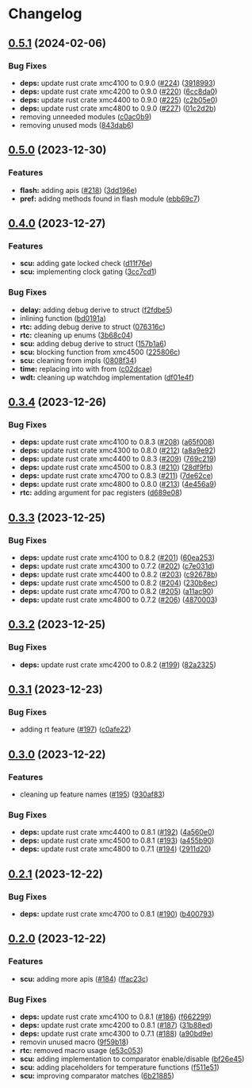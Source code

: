 # Changelog

## [0.5.1](https://github.com/xmc-rs/xmc4-hal/compare/v0.5.0...v0.5.1) (2024-02-06)


### Bug Fixes

* **deps:** update rust crate xmc4100 to 0.9.0 ([#224](https://github.com/xmc-rs/xmc4-hal/issues/224)) ([3918993](https://github.com/xmc-rs/xmc4-hal/commit/391899372ea1b4e87aa1f71b5aa45634ca4d2e1c))
* **deps:** update rust crate xmc4200 to 0.9.0 ([#220](https://github.com/xmc-rs/xmc4-hal/issues/220)) ([6cc8da0](https://github.com/xmc-rs/xmc4-hal/commit/6cc8da0f0e77c2b3e4d774f87335178c057968ba))
* **deps:** update rust crate xmc4400 to 0.9.0 ([#225](https://github.com/xmc-rs/xmc4-hal/issues/225)) ([c2b05e0](https://github.com/xmc-rs/xmc4-hal/commit/c2b05e0a2eedcf871d4d58281c7339e4d6b2276a))
* **deps:** update rust crate xmc4800 to 0.9.0 ([#227](https://github.com/xmc-rs/xmc4-hal/issues/227)) ([01c2d2b](https://github.com/xmc-rs/xmc4-hal/commit/01c2d2bd8f3793f06d1e6440b696b79826f7bcec))
* removing unneeded modules ([c0ac0b9](https://github.com/xmc-rs/xmc4-hal/commit/c0ac0b94a82404b3f6babea9c5267718561f3cbc))
* removing unused mods ([843dab6](https://github.com/xmc-rs/xmc4-hal/commit/843dab6f50db0f377a45537dabfb3db7bcfb9ad5))

## [0.5.0](https://github.com/xmc-rs/xmc4-hal/compare/v0.4.0...v0.5.0) (2023-12-30)


### Features

* **flash:** adding apis ([#218](https://github.com/xmc-rs/xmc4-hal/issues/218)) ([3dd196e](https://github.com/xmc-rs/xmc4-hal/commit/3dd196e4f908ac8e2e6fd087f4d86ca93c423c7d))
* **pref:** adidng methods found in flash module ([ebb69c7](https://github.com/xmc-rs/xmc4-hal/commit/ebb69c762b515f25759a35aca548f98c09ec4396))

## [0.4.0](https://github.com/xmc-rs/xmc4-hal/compare/v0.3.4...v0.4.0) (2023-12-27)


### Features

* **scu:** adding gate locked check ([d11f76e](https://github.com/xmc-rs/xmc4-hal/commit/d11f76ec2ed921cafb30bf4aa3b287c4f40578ec))
* **scu:** implementing clock gating ([3cc7cd1](https://github.com/xmc-rs/xmc4-hal/commit/3cc7cd12642e53723c985ad6eba945acb25ba34d))


### Bug Fixes

* **delay:** adding debug derive to struct ([f2fdbe5](https://github.com/xmc-rs/xmc4-hal/commit/f2fdbe5a1307358df51a591b046aca79b0568201))
* inlining function ([bd0191a](https://github.com/xmc-rs/xmc4-hal/commit/bd0191aee73d981f154978ef38fd33c1b4a10c09))
* **rtc:** adding debug derive to struct ([076316c](https://github.com/xmc-rs/xmc4-hal/commit/076316cdc30cb0dd7e229d1df962bb79ed3a46ca))
* **rtc:** cleaning up enums ([3b68c04](https://github.com/xmc-rs/xmc4-hal/commit/3b68c04149c98f46566af9b5ca050117113974b3))
* **scu:** adding debug derive to struct ([157b1a6](https://github.com/xmc-rs/xmc4-hal/commit/157b1a6a5501b9b5d3ea22739dcba505f83660dd))
* **scu:** blocking function from xmc4500 ([225806c](https://github.com/xmc-rs/xmc4-hal/commit/225806cb6a6d4ed9cd17546d1dda0bfc8a735fff))
* **scu:** cleaning from impls ([0808f34](https://github.com/xmc-rs/xmc4-hal/commit/0808f3480ef37bb9a64f06a283eb0651613c612f))
* **time:** replacing into with from ([c02dcae](https://github.com/xmc-rs/xmc4-hal/commit/c02dcaeeeb3a711f7175f4c733587797c87527f2))
* **wdt:** cleaning up watchdog implementation ([df01e4f](https://github.com/xmc-rs/xmc4-hal/commit/df01e4fcb720065587a8330e34b1a458d95a772a))

## [0.3.4](https://github.com/xmc-rs/xmc4-hal/compare/v0.3.3...v0.3.4) (2023-12-26)


### Bug Fixes

* **deps:** update rust crate xmc4100 to 0.8.3 ([#208](https://github.com/xmc-rs/xmc4-hal/issues/208)) ([a65f008](https://github.com/xmc-rs/xmc4-hal/commit/a65f0087a0fea77489a70e6c80a6ae1933e7e44c))
* **deps:** update rust crate xmc4300 to 0.8.0 ([#212](https://github.com/xmc-rs/xmc4-hal/issues/212)) ([a8a9e92](https://github.com/xmc-rs/xmc4-hal/commit/a8a9e924b3f76c7c88cb834f1bcd27dfc61f17ea))
* **deps:** update rust crate xmc4400 to 0.8.3 ([#209](https://github.com/xmc-rs/xmc4-hal/issues/209)) ([769c219](https://github.com/xmc-rs/xmc4-hal/commit/769c21983a9be37fba282c4f11039690e3f1818f))
* **deps:** update rust crate xmc4500 to 0.8.3 ([#210](https://github.com/xmc-rs/xmc4-hal/issues/210)) ([28df9fb](https://github.com/xmc-rs/xmc4-hal/commit/28df9fbdd5090f20ebd766ea2d63b91af618f5cc))
* **deps:** update rust crate xmc4700 to 0.8.3 ([#211](https://github.com/xmc-rs/xmc4-hal/issues/211)) ([7de62ce](https://github.com/xmc-rs/xmc4-hal/commit/7de62ce535201a3a4266da014eee21507903bfb2))
* **deps:** update rust crate xmc4800 to 0.8.0 ([#213](https://github.com/xmc-rs/xmc4-hal/issues/213)) ([4e456a9](https://github.com/xmc-rs/xmc4-hal/commit/4e456a9133fc275c98048934cd5403d788c91fb3))
* **rtc:** adding argument for pac registers ([d689e08](https://github.com/xmc-rs/xmc4-hal/commit/d689e081f8d9d2c6ff31455b1f062cf76339ea2a))

## [0.3.3](https://github.com/xmc-rs/xmc4-hal/compare/v0.3.2...v0.3.3) (2023-12-25)


### Bug Fixes

* **deps:** update rust crate xmc4100 to 0.8.2 ([#201](https://github.com/xmc-rs/xmc4-hal/issues/201)) ([60ea253](https://github.com/xmc-rs/xmc4-hal/commit/60ea2538cdb4c4c75cc2133da1aa986a0228a8f2))
* **deps:** update rust crate xmc4300 to 0.7.2 ([#202](https://github.com/xmc-rs/xmc4-hal/issues/202)) ([c7e031d](https://github.com/xmc-rs/xmc4-hal/commit/c7e031da1ca26faaabb84b11b365a1a3c0e8c7ab))
* **deps:** update rust crate xmc4400 to 0.8.2 ([#203](https://github.com/xmc-rs/xmc4-hal/issues/203)) ([c92678b](https://github.com/xmc-rs/xmc4-hal/commit/c92678bf260576df5dee0f0df1ecf5c923c6fbfa))
* **deps:** update rust crate xmc4500 to 0.8.2 ([#204](https://github.com/xmc-rs/xmc4-hal/issues/204)) ([230b8ec](https://github.com/xmc-rs/xmc4-hal/commit/230b8ecafe6cec1ae0b69394a0d4022f7a555933))
* **deps:** update rust crate xmc4700 to 0.8.2 ([#205](https://github.com/xmc-rs/xmc4-hal/issues/205)) ([a11ac90](https://github.com/xmc-rs/xmc4-hal/commit/a11ac906a85de6990af8692c6b74d283a152a493))
* **deps:** update rust crate xmc4800 to 0.7.2 ([#206](https://github.com/xmc-rs/xmc4-hal/issues/206)) ([4870003](https://github.com/xmc-rs/xmc4-hal/commit/48700038d56b493fd6936e4095677d6104becc36))

## [0.3.2](https://github.com/xmc-rs/xmc4-hal/compare/v0.3.1...v0.3.2) (2023-12-25)


### Bug Fixes

* **deps:** update rust crate xmc4200 to 0.8.2 ([#199](https://github.com/xmc-rs/xmc4-hal/issues/199)) ([82a2325](https://github.com/xmc-rs/xmc4-hal/commit/82a2325d53009fdec76535ce69ca7d75d64b9522))

## [0.3.1](https://github.com/xmc-rs/xmc4-hal/compare/v0.3.0...v0.3.1) (2023-12-23)


### Bug Fixes

* adding rt feature ([#197](https://github.com/xmc-rs/xmc4-hal/issues/197)) ([c0afe22](https://github.com/xmc-rs/xmc4-hal/commit/c0afe22f343690345400ad74c7d1de52c11e0647))

## [0.3.0](https://github.com/xmc-rs/xmc4-hal/compare/v0.2.1...v0.3.0) (2023-12-22)


### Features

* cleaning up feature names ([#195](https://github.com/xmc-rs/xmc4-hal/issues/195)) ([930af83](https://github.com/xmc-rs/xmc4-hal/commit/930af833bab3913295a3f6254ce2a60295da7972))


### Bug Fixes

* **deps:** update rust crate xmc4400 to 0.8.1 ([#192](https://github.com/xmc-rs/xmc4-hal/issues/192)) ([4a560e0](https://github.com/xmc-rs/xmc4-hal/commit/4a560e0191fc6969754836340d673699988bf952))
* **deps:** update rust crate xmc4500 to 0.8.1 ([#193](https://github.com/xmc-rs/xmc4-hal/issues/193)) ([a455b90](https://github.com/xmc-rs/xmc4-hal/commit/a455b902826fe1f34c60b6566b9cdbe749758ba3))
* **deps:** update rust crate xmc4800 to 0.7.1 ([#194](https://github.com/xmc-rs/xmc4-hal/issues/194)) ([2911d20](https://github.com/xmc-rs/xmc4-hal/commit/2911d20b6faef96a458703ea600da08faa55ea1c))

## [0.2.1](https://github.com/xmc-rs/xmc4-hal/compare/v0.2.0...v0.2.1) (2023-12-22)


### Bug Fixes

* **deps:** update rust crate xmc4700 to 0.8.1 ([#190](https://github.com/xmc-rs/xmc4-hal/issues/190)) ([b400793](https://github.com/xmc-rs/xmc4-hal/commit/b400793afaddf6a93e8d38fbe64f7b1320ec1f96))

## [0.2.0](https://github.com/xmc-rs/xmc4-hal/compare/v0.1.1...v0.2.0) (2023-12-22)


### Features

* **scu:** adding more apis ([#184](https://github.com/xmc-rs/xmc4-hal/issues/184)) ([ffac23c](https://github.com/xmc-rs/xmc4-hal/commit/ffac23c02c67bedddcc3490538d8fbf5b756fa2b))


### Bug Fixes

* **deps:** update rust crate xmc4100 to 0.8.1 ([#186](https://github.com/xmc-rs/xmc4-hal/issues/186)) ([f662299](https://github.com/xmc-rs/xmc4-hal/commit/f6622998eb4a29027bcc9ee671e56f2ae80162a1))
* **deps:** update rust crate xmc4200 to 0.8.1 ([#187](https://github.com/xmc-rs/xmc4-hal/issues/187)) ([31b88ed](https://github.com/xmc-rs/xmc4-hal/commit/31b88ed78832de45c0503e5421ac4bc8fbb37a00))
* **deps:** update rust crate xmc4300 to 0.7.1 ([#188](https://github.com/xmc-rs/xmc4-hal/issues/188)) ([a90bd9e](https://github.com/xmc-rs/xmc4-hal/commit/a90bd9e940593f20dec5f4d14b04cd03e9cb5aa7))
* removin unused macro ([9f59b18](https://github.com/xmc-rs/xmc4-hal/commit/9f59b183df6b38c7bf19bc9715f0310f5875c6af))
* **rtc:** removed macro usage ([e53c053](https://github.com/xmc-rs/xmc4-hal/commit/e53c0539a7dc9228c6a19b7e14132d153ca05ffa))
* **scu:** adding implementation to comparator enable/disable ([bf26e45](https://github.com/xmc-rs/xmc4-hal/commit/bf26e451521993181141ceed320f02acb9d0c539))
* **scu:** adding placeholders for temperature functions ([f511e51](https://github.com/xmc-rs/xmc4-hal/commit/f511e51d08a276bdfb6098aa95d7adcd6d3961b0))
* **scu:** improving comparator matches ([6b21885](https://github.com/xmc-rs/xmc4-hal/commit/6b21885013dcc3aa0ac347041306c3144c60dd12))
